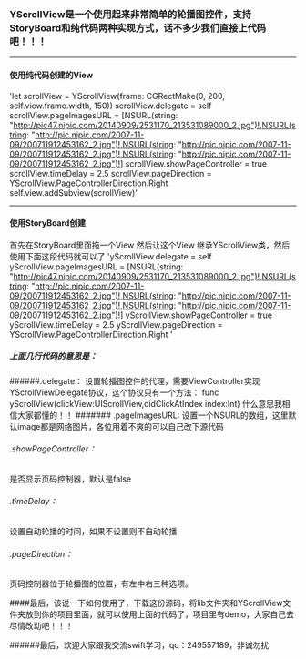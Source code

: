 ### YScrollView是一个使用起来非常简单的轮播图控件，支持StoryBoard和纯代码两种实现方式，话不多少我们直接上代码吧！！！
***

#### 使用纯代码创建的View
'let scrollView = YScrollView(frame: CGRectMake(0, 200, self.view.frame.width, 150))
        scrollView.delegate = self
        scrollView.pageImagesURL = [NSURL(string: "http://pic47.nipic.com/20140909/2531170_213531089000_2.jpg")!,NSURL(string: "http://pic.nipic.com/2007-11-09/200711912453162_2.jpg")!,NSURL(string: "http://pic.nipic.com/2007-11-09/200711912453162_2.jpg")!,NSURL(string: "http://pic.nipic.com/2007-11-09/200711912453162_2.jpg")!]
        scrollView.showPageController = true
        scrollView.timeDelay = 2.5
        scrollView.pageDirection = YScrollView.PageControllerDirection.Right
        self.view.addSubview(scrollView)'
        
***
#### 使用StoryBoard创建

首先在StoryBoard里面拖一个View 然后让这个View 继承YScrollView类，然后使用下面这段代码就可以了
'yScrollView.delegate = self
        yScrollView.pageImagesURL = [NSURL(string: "http://pic47.nipic.com/20140909/2531170_213531089000_2.jpg")!,NSURL(string: "http://pic.nipic.com/2007-11-09/200711912453162_2.jpg")!,NSURL(string: "http://pic.nipic.com/2007-11-09/200711912453162_2.jpg")!,NSURL(string: "http://pic.nipic.com/2007-11-09/200711912453162_2.jpg")!]
        yScrollView.showPageController = true
        yScrollView.timeDelay = 2.5
        yScrollView.pageDirection = YScrollView.PageControllerDirection.Right
'
##### 上面几行代码的意思是：
######.delegate：
设置轮播图控件的代理，需要ViewController实现YScrollViewDelegate协议，这个协议只有一个方法：
func yScrollView(clickView:UIScrollView,didClickAtIndex index:Int)
什么意思我相信大家都懂的！！
####### .pageImagesURL:
设置一个NSURL的数组，这里默认image都是网络图片，各位用着不爽的可以自己改下源代码
###### .showPageController：
是否显示页码控制器，默认是false
###### .timeDelay：
设置自动轮播的时间，如果不设置则不自动轮播
###### .pageDirection：
页码控制器位于轮播图的位置，有左中右三种选项。

####最后，该说一下如何使用了，下载这份源码，将lib文件夹和YScrollView文件夹放到你的项目里面，就可以使用上面的代码了，项目里有demo，大家自己去尽情改动吧！！！

######最后，欢迎大家跟我交流swift学习，qq：249557189，非诚勿扰